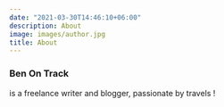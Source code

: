 ```yaml
---
date: "2021-03-30T14:46:10+06:00"
description: About
image: images/author.jpg
title: About
---
```


### **Ben On Track**

is a freelance writer and blogger, passionate by travels !